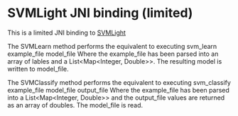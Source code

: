 # SVMLight JNI binding (limited)

This is a limited JNI binding to <a href="http://svmlight.joachims.org/"> SVMLight</a>

The SVMLearn method performs the equivalent to executing
svm_learn example_file model_file
Where the example_file has been parsed into an array of lables and a 
List<Map<Integer, Double>>. The resulting model is written to model_file.

The SVMClassify method performs the equivalent to executing
svm_classify example_file model_file output_file
Where the example_file has been parsed into a List<Map<Integer, Double>> and
the output_file values are returned as an array of doubles. The model_file is
read.

